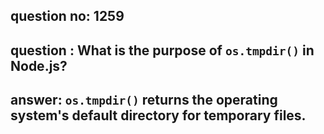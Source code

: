 
      
## question no: 1259

## question : What is the purpose of `os.tmpdir()` in Node.js?

## answer: `os.tmpdir()` returns the operating system's default directory for temporary files.
      